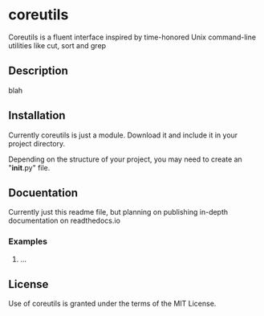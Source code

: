# coreutils

Coreutils is a fluent interface inspired by time-honored Unix command-line utilities like cut, sort and grep

## Description

blah

## Installation

Currently coreutils is just a module.  Download it and include it in your project directory.

Depending on the structure of your project, you may need to create an "__init__.py" file.

## Docuentation

Currently just this readme file, but planning on publishing in-depth documentation on readthedocs.io

### Examples

1) ...

## License

Use of coreutils is granted under the terms of the MIT License.
